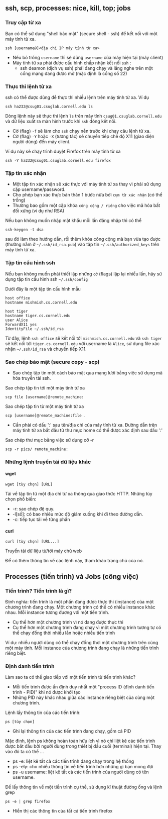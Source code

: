 ## ssh, scp, processes: nice, kill, top; jobs

### Truy cập từ xa

Bạn có thể sử dụng "shell bảo mật" \(secure shell - ssh\) để kết nối với một máy tính từ xa.

```
ssh [username@]<địa chỉ IP máy tính từ xa>
```

* Nếu bỏ trống `username` thì sẽ dùng `username` của máy hiện tại \(máy client\)
* Máy tính từ xa phải được cấu hình chấp nhận kết nối `ssh` :
  * ssh deamon \(dịch vụ ssh\) phải đang chạy và lắng nghe trên một cổng mạng đang được mở \(mặc định là cổng số 22\)

### Thực thi lệnh từ xa

ssh có thể được dùng để thực thi nhiều lệnh trên máy tính từ xa. Ví dụ

```
ssh ha232@csug01.csuglab.cornell.edu ls
```

Dòng lệnh này sẽ thực thi lệnh `ls` trên máy tính `csug01.csuglab.cornell.edu` và dữ liệu xuất ra màn hình trước khi `ssh` đóng kết nối.

* Cờ \(flag\) `-f` sẽ làm cho `ssh` chạy nền trước khi chạy câu lệnh từ xa.
* Cờ \(flag\) `-Y` hoặc `-X` \(tương tác\) sẽ chuyển tiếp chế độ X11 \(giao diện người dùng\) đến máy client.

Ví dụ này sẽ chạy trình duyệt Firefox trên máy tính từ xa

```
ssh -Y ha232@csug01.csuglab.cornell.edu firefox
```

### Tập tin xác nhận

* Một tập tin xác nhận sẽ xác thực với máy tính từ xa thay vì phải sử dụng cặp username/password.
* Cho phép bạn xác thực bản thân 1 bước nữa bởi `cụm từ xác nhận` \(có thể trống\)
* Thường bao gồm một cặp khóa `công cộng / riêng` cho việc mã hóa bất đối xứng \(ví dụ như RSA\)

Nếu bạn không muốn nhập mật khẩu mỗi lần đăng nhập thì có thể

```
ssh-keygen -t dsa
```

sau đó làm theo hướng dẫn, rồi thêm khóa công cộng mà bạn vừa tạo được \(thường nằm ở `~/.ssh/id_rsa.pub`\) vào tập tin `~/.ssh/authorized_keys` trên máy tính từ xa.

### Tập tin cấu hình ssh

Nếu bạn không muốn phải thiết lập những `cờ` \(flags\) lặp lại nhiều lần, hãy sử dụng tập tin cấu hình ssh `~/.ssh/config`

Dưới đây là một tập tin cấu hình mẫu

```
host office
hostname mishmish.cs.cornell.edu

host tiger
hostname tiger.cs.cornell.edu
user Alice
ForwardX11 yes
IdentityFile ~/.ssh/id_rsa
```

Từ đây, lệnh `ssh office` sẽ kết nối tới `mishmish.cs.cornell.edu` và `ssh tiger` sẽ kết nối tới `tiger.cs.cornell.edu` với username là `Alice`, sử dụng file xác nhận `~/.ssh/id_rsa` và chuyển tiếp X11.

### Sao chép bảo mật \(secure copy - scp\)

* Sao chép tập tin một cách bảo mật qua mạng lưới bằng việc sử dụng mã hóa truyền tải ssh.

Sao chép tập tin tới một máy tính từ xa

```
scp file [username]@remote_machine:
```

Sao chép tập tin từ một máy tính từ xa

```
scp [username]@remote_machine:file .
```

* Cần phải có dấu ':' sau tên/địa chỉ của máy tính từ xa. Đường dẫn trên máy tính từ xa bắt đầu từ thư mục home có thể được xác định sau dấu ':'

Sao chép thư mục bằng việc sử dụng cờ -r

```
scp -r pics/ remote_machine:
```

### Những lệnh truyền tải dữ liệu khác

#### wget

```
wget [tùy chọn] [URL]
```

Tải về tập tin từ một địa chỉ từ xa thông qua giao thức HTTP. Những tùy chọn phổ biến:

* -r: sao chép đệ quy.
* -l\[số\]: có bao nhiêu mức độ giảm xuống khi đi theo đường dẫn.
* -c: tiếp tục tải về từng phần

#### curl

```
curl [tùy chọn] [URL...]
```

Truyền tải dữ liệu từ/tới máy chủ web

Để có thêm thông tin về các lệnh này, tham khảo trang chủ của nó.

## Processes \(tiến trình\) và Jobs \(công việc\)

### Tiến trình? Tiến trình là gì?

Định nghĩa: tiến trình là một phần đang được thực thi \(instance\) của một chương trình đang chạy. Một chương trình có thể có nhiều instance khác nhau. Mỗi instance tương đương với một tiến trình.

* Cụ thể hơn một chương trình vì nó đang được thực thi
* Cụ thể hơn một chương trình đang chạy vì một chương trình tương tự có thể chạy đồng thời nhiều lần hoặc nhiều tiến trình 

Ví dụ: nhiều người dùng có thể chạy đồng thời một chương trình trên cùng một máy tính. Mỗi instance của chương trình đang chạy là những tiến trình riêng biệt.

### Định danh tiến trình

Làm sao ta có thể giao tiếp với một tiến trình từ tiến trình khác?

* Mỗi tiến trình được ấn định duy nhất một "process ID \(định danh tiến trình - PID\)" khi nó được khởi tạo
* Những PID này khác nhau giữa các instance riêng biệt của cùng một chương trình.

Lệnh lấy thông tin của các tiến trình:

```
ps [tùy chọn]
```

* Ghi lại thông tin của các tiến trình đang chạy, gồm cả PID

Mặc đinh, lệnh ps không hoàn toàn hữu ích vì nó chỉ liệt kê các tiến trình được bắt đầu bởi người dùng trong thiết bị đầu cuối \(terminal\) hiện tại. Thay vào đó ta có thể ...

* ps -e: liệt kê tất cả các tiến trình đang chạy trong hệ thống
* ps -ely: cho nhiều thông tin về tiến trình hơn những gì bạn mong đợi
* ps -u username: liệt kê tất cả các tiến trình của người dùng có tên username.

Để lấy thông tin về một tiến trình cụ thể, sử dụng kĩ thuật đường ống và lệnh grep

```
ps -e | grep firefox
```

* Hiển thị các thông tin của tất cả tiến trình firefox

















































